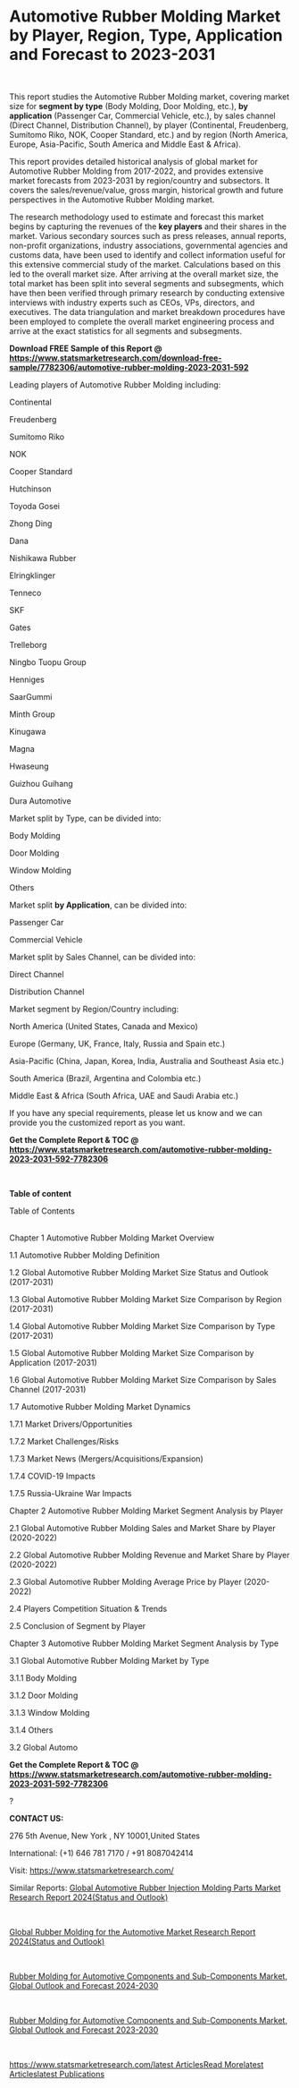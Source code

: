 <h1>Automotive Rubber Molding Market by Player, Region, Type, Application and Forecast to 2023-2031</h1><br/><p>This report studies the Automotive Rubber Molding market, covering market size for <strong>segment by type</strong> (Body Molding, Door Molding, etc.), <strong>by application</strong> (Passenger Car, Commercial Vehicle, etc.), by sales channel (Direct Channel, Distribution Channel), by player (Continental, Freudenberg, Sumitomo Riko, NOK, Cooper Standard, etc.) and by region (North America, Europe, Asia-Pacific, South America and Middle East & Africa).</p>
 
 
 
 <p>This report provides detailed historical analysis of global market for Automotive Rubber Molding from 2017-2022, and provides extensive market forecasts from 2023-2031 by region/country and subsectors. It covers the sales/revenue/value, gross margin, historical growth and future perspectives in the Automotive Rubber Molding market.</p>
 
 
 
 <p>The research methodology used to estimate and forecast this market begins by capturing the revenues of the <strong>key players</strong> and their shares in the market. Various secondary sources such as press releases, annual reports, non-profit organizations, industry associations, governmental agencies and customs data, have been used to identify and collect information useful for this extensive commercial study of the market. Calculations based on this led to the overall market size. After arriving at the overall market size, the total market has been split into several segments and subsegments, which have then been verified through primary research by conducting extensive interviews with industry experts such as CEOs, VPs, directors, and executives. The data triangulation and market breakdown procedures have been employed to complete the overall market engineering process and arrive at the exact statistics for all segments and subsegments.</p>
 
 
 
 <p><strong>Download FREE Sample of this Report @ <a href="https://www.statsmarketresearch.com/download-free-sample/7782306/automotive-rubber-molding-2023-2031-592">https://www.statsmarketresearch.com/download-free-sample/7782306/automotive-rubber-molding-2023-2031-592</a></strong></p>
 
 
 
 <p>Leading players of Automotive Rubber Molding including:</p>
 
 
 
 <p>Continental</p>
 
 
 
 <p>Freudenberg</p>
 
 
 
 <p>Sumitomo Riko</p>
 
 
 
 <p>NOK</p>
 
 
 
 <p>Cooper Standard</p>
 
 
 
 <p>Hutchinson</p>
 
 
 
 <p>Toyoda Gosei</p>
 
 
 
 <p>Zhong Ding</p>
 
 
 
 <p>Dana</p>
 
 
 
 <p>Nishikawa Rubber</p>
 
 
 
 <p>Elringklinger</p>
 
 
 
 <p>Tenneco</p>
 
 
 
 <p>SKF</p>
 
 
 
 <p>Gates</p>
 
 
 
 <p>Trelleborg</p>
 
 
 
 <p>Ningbo Tuopu Group</p>
 
 
 
 <p>Henniges</p>
 
 
 
 <p>SaarGummi</p>
 
 
 
 <p>Minth Group</p>
 
 
 
 <p>Kinugawa</p>
 
 
 
 <p>Magna</p>
 
 
 
 <p>Hwaseung</p>
 
 
 
 <p>Guizhou Guihang</p>
 
 
 
 <p>Dura Automotive</p>
 
 
 
 <p>Market split by Type, can be divided into:</p>
 
 
 
 <p>Body Molding</p>
 
 
 
 <p>Door Molding</p>
 
 
 
 <p>Window Molding</p>
 
 
 
 <p>Others</p>
 
 
 
 <p>Market split <strong>by Application</strong>, can be divided into:</p>
 
 
 
 <p>Passenger Car</p>
 
 
 
 <p>Commercial Vehicle</p>
 
 
 
 <p>Market split by Sales Channel, can be divided into:</p>
 
 
 
 <p>Direct Channel</p>
 
 
 
 <p>Distribution Channel</p>
 
 
 
 <p>Market segment by Region/Country including:</p>
 
 
 
 <p>North America (United States, Canada and Mexico)</p>
 
 
 
 <p>Europe (Germany, UK, France, Italy, Russia and Spain etc.)</p>
 
 
 
 <p>Asia-Pacific (China, Japan, Korea, India, Australia and Southeast Asia etc.)</p>
 
 
 
 <p>South America (Brazil, Argentina and Colombia etc.)</p>
 
 
 
 <p>Middle East & Africa (South Africa, UAE and Saudi Arabia etc.)</p>
 
 
 
 <p>If you have any special requirements, please let us know and we can provide you the customized report as you want.</p>
 
 
 
 <div><b>Get the Complete Report & TOC @ <a href="https://www.statsmarketresearch.com/automotive-rubber-molding-2023-2031-592-7782306">https://www.statsmarketresearch.com/automotive-rubber-molding-2023-2031-592-7782306</a></b></div>
 
 
 
 <p><br />
 
 <b>Table of content</b></p>
 
 
 
 <p>Table of Contents<br />
 
 <br />
 
 Chapter 1 Automotive Rubber Molding Market Overview<br />
 
 1.1 Automotive Rubber Molding Definition<br />
 
 1.2 Global Automotive Rubber Molding Market Size Status and Outlook (2017-2031)<br />
 
 1.3 Global Automotive Rubber Molding Market Size Comparison by Region (2017-2031)<br />
 
 1.4 Global Automotive Rubber Molding Market Size Comparison by Type (2017-2031)<br />
 
 1.5 Global Automotive Rubber Molding Market Size Comparison by Application (2017-2031)<br />
 
 1.6 Global Automotive Rubber Molding Market Size Comparison by Sales Channel (2017-2031)<br />
 
 1.7 Automotive Rubber Molding Market Dynamics<br />
 
 1.7.1 Market Drivers/Opportunities<br />
 
 1.7.2 Market Challenges/Risks<br />
 
 1.7.3 Market News (Mergers/Acquisitions/Expansion)<br />
 
 1.7.4 COVID-19 Impacts<br />
 
 1.7.5 Russia-Ukraine War Impacts<br />
 
 Chapter 2 Automotive Rubber Molding Market Segment Analysis by Player<br />
 
 2.1 Global Automotive Rubber Molding Sales and Market Share by Player (2020-2022)<br />
 
 2.2 Global Automotive Rubber Molding Revenue and Market Share by Player (2020-2022)<br />
 
 2.3 Global Automotive Rubber Molding Average Price by Player (2020-2022)<br />
 
 2.4 Players Competition Situation & Trends<br />
 
 2.5 Conclusion of Segment by Player<br />
 
 Chapter 3 Automotive Rubber Molding Market Segment Analysis by Type<br />
 
 3.1 Global Automotive Rubber Molding Market by Type<br />
 
 3.1.1 Body Molding<br />
 
 3.1.2 Door Molding<br />
 
 3.1.3 Window Molding<br />
 
 3.1.4 Others<br />
 
 3.2 Global Automo</p>
 
 
 
 <div><b>Get the Complete Report & TOC @ <a href="https://www.statsmarketresearch.com/automotive-rubber-molding-2023-2031-592-7782306">https://www.statsmarketresearch.com/automotive-rubber-molding-2023-2031-592-7782306</a></b></div>
 
 
 
 <p>? </p>
 
 
 
 <p><b>CONTACT US:</b><br />
 
 276 5th Avenue, New York , NY 10001,United States<br />
 
 International: (+1) 646 781 7170 / +91 8087042414<br />
 
 Visit: <a href="https://www.statsmarketresearch.com/">https://www.statsmarketresearch.com/</a><br />
 
 Similar Reports: <a href="https://www.statsmarketresearch.com/automotive-rubber-molding-2023-2031-592-7782306">Global Automotive Rubber Injection Molding Parts Market Research Report 2024(Status and Outlook)</a><br />
 
 <br />
 
 <a href="https://www.statsmarketresearch.com/automotive-rubber-molding-2023-2031-592-7782306">Global Rubber Molding for the Automotive Market Research Report 2024(Status and Outlook)</a><br />
 
 <br />
 
 <a href="https://www.statsmarketresearch.com/automotive-rubber-molding-2023-2031-592-7782306">Rubber Molding for Automotive Components and Sub-Components Market, Global Outlook and Forecast 2024-2030</a><br />
 
 <br />
 
 <a href="https://www.statsmarketresearch.com/automotive-rubber-molding-2023-2031-592-7782306">Rubber Molding for Automotive Components and Sub-Components Market, Global Outlook and Forecast 2023-2030</a><br />
 
 <br />
 
 <a href="https://gyeongbokgung.com">https://www.statsmarketresearch.com/</a><a href="https://hallyeomaritime.com">latest Articles</a><a href="https://jingwansa.com">Read More</a><a href="https://nguoiviet.jp/">latest Articles</a><a href="https://www.intelmarketresearch.com/">latest Publications</a></p>